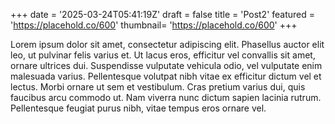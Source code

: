 +++
date = '2025-03-24T05:41:19Z'
draft = false
title = 'Post2'
featured = 'https://placehold.co/600'
thumbnail= 'https://placehold.co/600'
+++

Lorem ipsum dolor sit amet, consectetur adipiscing elit. Phasellus auctor elit leo, ut pulvinar felis varius et. Ut lacus eros, efficitur vel convallis sit amet, ornare ultrices dui. Suspendisse vulputate vehicula odio, vel vulputate enim malesuada varius. Pellentesque volutpat nibh vitae ex efficitur dictum vel et lectus. Morbi ornare ut sem et vestibulum. Cras pretium varius dui, quis faucibus arcu commodo ut. Nam viverra nunc dictum sapien lacinia rutrum. Pellentesque feugiat purus nibh, vitae tempus eros ornare vel.